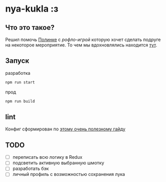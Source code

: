 # nya-kukla :з

## Что это такое?
Решил помочь [Полинке](https://www.instagram.com/pokkypilollo/) с *рофло-игрой* которую хочет сделать подруге на некоторое мероприятие. То чем мы вдохновлялись находится [тут](https://vseigru.net/igry-odevalki/44250-igra-oden-anime-kuklu-svoimi-rukami.html).

## Запуск
разработка
```bash
npm run start
```

прод
```bash
npm run build
```

## lint
Конфиг сформирован по [этому очень полезному гайду](https://dev.to/eprikhodko/eslint-prettier-vs-code-create-react-app-airbnb-52bc#настройка-eslint)

## TODO
- [ ] переписать всю логику в Redux
- [ ] подсветить активную выбранную шмотку
- [ ] разработать бэк
- [ ] личный профиль с возможностью сохранения лука
